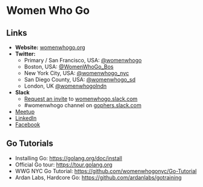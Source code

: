 # Women Who Go

## Links

* __Website:__ [womenwhogo.org](http://www.womenwhogo.org/)
* __Twitter:__ 
  - Primary / San Francisco, USA: [@womenwhogo](https://twitter.com/womenwhogo)
  - Boston, USA: [@WomenWhoGo_Bos](https://twitter.com/WomenWhoGo_Bos)
  - New York City, USA: [@womenwhogo_nyc](https://twitter.com/womenwhogo_nyc)
  - San Diego County, USA: [@womenwhogo_sd](https://twitter.com/womenwhogo_sd)
  - London, UK [@womenwhogolndn](https://twitter.com/womenwhogolndn)
* __Slack__
  - [Request an invite](https://bit.ly/wwg-slack) to [womenwhogo.slack.com](https://womenwhogo.slack.com/)
  - #womenwhogo channel on [gophers.slack.com](https://gophers.slack.com)
* [Meetup](https://meetup.com/Women-Who-Go)
* [LinkedIn](https://www.linkedin.com/groups/6982251)
* [Facebook](https://www.facebook.com/womenwhogo/) 

## Go Tutorials
* Installing Go: https://golang.org/doc/install
* Official Go tour: https://tour.golang.org
* WWG NYC Go Tutorial: https://github.com/womenwhogonyc/Go-Tutorial
* Ardan Labs, Hardcore Go: https://github.com/ardanlabs/gotraining
